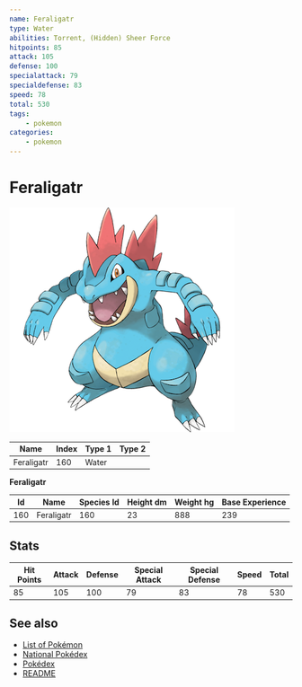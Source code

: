 ```yaml
---
name: Feraligatr
type: Water
abilities: Torrent, (Hidden) Sheer Force
hitpoints: 85
attack: 105
defense: 100
specialattack: 79
specialdefense: 83
speed: 78
total: 530
tags:
    - pokemon
categories:
    - pokemon
---
```


# Feraligatr


![Feraligatr](images/160.png)

| **Name** | **Index** | **Type 1** | **Type 2** |
|----|----|----|----|
| Feraligatr | 160 | Water  |  |

**Feraligatr** 




| **Id** | **Name** | **Species Id** | **Height dm** | **Weight hg** | **Base Experience** |
|--------|----------|----------------|------------|------------|---------------------|
| 160 | Feraligatr | 160 | 23 | 888 | 239 |



## Stats

| **Hit Points** | **Attack** | **Defense** | **Special Attack** | **Special Defense** | **Speed** | **Total** |
|----------------|------------|-------------|--------------------|---------------------|-----------|-----------|
| 85 | 105 | 100 | 79 | 83 | 78 | 530 |

## See also

- [List of Pokémon](../pokemon.md)
- [National Pokédex](../national_pokedex.md)
- [Pokédex](../pokedex.md)
- [README](../README.md)
